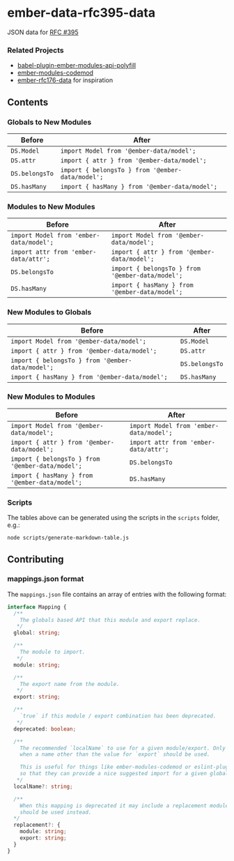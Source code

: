ember-data-rfc395-data
==============================================================================

JSON data for [RFC #395](https://github.com/emberjs/rfcs/blob/master/text/0395-ember-data-packages.md)

### Related Projects

- [babel-plugin-ember-modules-api-polyfill](https://github.com/ember-cli/babel-plugin-ember-modules-api-polyfill)
- [ember-modules-codemod](https://github.com/ember-cli/ember-modules-codemod)
- [ember-rfc176-data](https://github.com/ember-cli/ember-rfc176-data) for inspiration

## Contents

### Globals to New Modules

| Before                                                | After                                                          |
| ---                                                   | ---                                                            |
| `DS.Model`                                            | `import Model from '@ember-data/model';`                       |
| `DS.attr`                                             | `import { attr } from '@ember-data/model';`                    |
| `DS.belongsTo`                                        | `import { belongsTo } from '@ember-data/model';`               |
| `DS.hasMany`                                          | `import { hasMany } from '@ember-data/model';`                 |

### Modules to New Modules

| Before                                                | After                                                          |
| ---                                                   | ---                                                            |
| `import Model from 'ember-data/model';`               | `import Model from '@ember-data/model';`                       |
| `import attr from 'ember-data/attr';`                 | `import { attr } from '@ember-data/model';`                    |
| `DS.belongsTo`                                        | `import { belongsTo } from '@ember-data/model';`               |
| `DS.hasMany`                                          | `import { hasMany } from '@ember-data/model';`                 |

### New Modules to Globals

| Before                                                | After                                                          |
| ---                                                   | ---                                                            |
| `import Model from '@ember-data/model';`              | `DS.Model`                                                     |
| `import { attr } from '@ember-data/model';`           | `DS.attr`                                                      |
| `import { belongsTo } from '@ember-data/model';`      | `DS.belongsTo`                                                 |
| `import { hasMany } from '@ember-data/model';`        | `DS.hasMany`                                                   |

### New Modules to Modules

| Before                                                | After                                                          |
| ---                                                   | ---                                                            |
| `import Model from '@ember-data/model';`              | `import Model from 'ember-data/model';`                        |
| `import { attr } from '@ember-data/model';`           | `import attr from 'ember-data/attr';`                          |
| `import { belongsTo } from '@ember-data/model';`      | `DS.belongsTo`                                                 |
| `import { hasMany } from '@ember-data/model';`        | `DS.hasMany`                                                   |


### Scripts

The tables above can be generated using the scripts in the `scripts` folder, e.g.:

```
node scripts/generate-markdown-table.js
```


## Contributing

### mappings.json format

The `mappings.json` file contains an array of entries with the following format:

```ts
interface Mapping {
  /**
    The globals based API that this module and export replace.
   */
  global: string;

  /**
    The module to import.
   */
  module: string;

  /**
    The export name from the module.
   */
  export: string;

  /**
    `true` if this module / export combination has been deprecated.
   */
  deprecated: boolean;

  /**
    The recommended `localName` to use for a given module/export. Only present
    when a name other than the value for `export` should be used.

    This is useful for things like ember-modules-codemod or eslint-plugin-ember
    so that they can provide a nice suggested import for a given global path usage.
   */
  localName?: string;

  /**
    When this mapping is deprecated it may include a replacement module/export which
    should be used instead.
  */
  replacement?: {
    module: string;
    export: string;
  }
}
```
